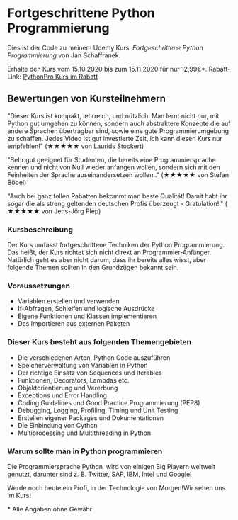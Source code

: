 # Fortgeschrittene Python Programmierung

Dies ist der Code zu meinem Udemy Kurs:
*Fortgeschrittene Python Programmierung* von Jan Schaffranek.

Erhalte den Kurs vom 15.10.2020 bis zum 15.11.2020 für nur 12,99€*.
Rabatt-Link: [PythonPro Kurs im Rabatt](https://www.udemy.com/course/fortgeschrittene-python-programmierung/?couponCode=FRANNECK_OCT_2020)

## Bewertungen von Kursteilnehmern

"Dieser Kurs ist kompakt, lehrreich, und nützlich. Man lernt nicht nur, mit Python gut umgehen zu können, sondern auch abstraktere Konzepte die auf andere Sprachen übertragbar sind, sowie eine gute Programmierumgebung zu schaffen. Jedes Video ist gut investierte Zeit, ich kann diesen Kurs nur empfehlen!" (★★★★★ von  Laurids Stockert)

"Sehr gut geeignet für Studenten, die bereits eine Programmiersprache kennen und nicht von Null wieder anfangen wollen, sondern sich mit den Feinheiten der Sprache auseinandersetzen wollen.." (★★★★★ von  Stefan Böbel)

"Auch bei ganz tollen Rabatten bekommt man beste Qualität! Damit habt ihr sogar die als streng geltenden deutschen Profis überzeugt - Gratulation!." ( ★★★★★ von  Jens-Jörg Plep)

### Kursbeschreibung

Der Kurs umfasst fortgeschrittene Techniken der Python Programmierung.
Das heißt, der Kurs richtet sich nicht direkt an Programmier-Anfänger.
Natürlich geht es aber nicht darum, dass ihr bereits alles wisst, aber folgende Themen sollten in den Grundzügen bekannt sein.

### Voraussetzungen

- Variablen erstellen und verwenden
- If-Abfragen, Schleifen und logische Ausdrücke
- Eigene Funktionen und Klassen implementieren
- Das Importieren aus externen Paketen

### Dieser Kurs besteht aus folgenden Themengebieten

- Die verschiedenen Arten, Python Code auszuführen
- Speicherverwaltung von Variablen in Python
- Der richtige Einsatz von Sequences und Iterables
- Funktionen, Decorators, Lambdas etc.
- Objektorientierung und Vererbung
- Exceptions und Error Handling
- Coding Guidelines und Good Practice Programmierung (PEP8)
- Debugging, Logging, Profiling, Timing und Unit Testing
- Erstellen eigener Packages und Dokumentationen
- Die Einbindung von Cython
- Multiprocessing und Multithreading in Python

### Warum sollte man in Python programmieren

Die Programmiersprache Python  wird von einigen Big Playern weltweit genutzt, darunter sind z. B. Twitter, SAP, IBM, Intel und Google!

Werde noch heute ein Profi, in der Technologie von Morgen!Wir sehen uns im Kurs!


\* Alle Angaben ohne Gewähr
